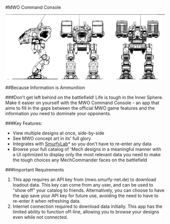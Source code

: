 #MWO Command Console

![Catapult Orthographic Concept](/images/catapult-ortho-concept.jpg)

##Because Information is Ammunition

###Don't get left behind on the battlefield!
Life is tough in the Inner Sphere. Make it easier on yourself with the MWO Command Console - an app that aims to fill in the gaps between the official MWO game features and the information *you* need to dominate your opponents.

###Key Features:
* View multiple designs at once, side-by-side
* See MWO concept art in its' full glory
* Integrates with [SmurfyLab](http://mwo.smurfy-net.de)* so you don't have to re-enter any data
* Browse your full catalog of 'Mech designs in a meaningful manner with a UI optimized to display only the most relevant data you need to make the tough choices any MechCommander faces on the battlefield

###Important Requirements
1. This app requires an API key from (mwo.smurfy-net.de) to download loadout data. This key can come from any user, and can be used to "show off" your catalog to friends. Alternatively, you can choose to have the app save your API key for future use, avoiding the need to have to re-enter it when refreshing data.
2. Internet connection required to download data initially. This app has the limited ability to function off-line, allowing you to browse your designs even while not connected.









